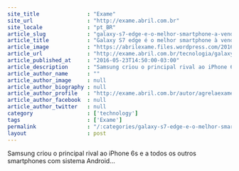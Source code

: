 ```yaml
---
site_title               : "Exame"
site_url                 : "http://exame.abril.com.br"
site_locale              : "pt_BR"
article_slug             : "galaxy-s7-edge-e-o-melhor-smartphone-a-venda-hoje"
article_title            : "Galaxy S7 edge é o melhor smartphone à venda hoje"
article_image            : "https://abrilexame.files.wordpress.com/2016/09/size_960_16_9_smartphone-galaxy-s7-edge.jpg?quality=70&strip=all&w=960"
article_url              : "http://exame.abril.com.br/tecnologia/galaxy-s7-edge-e-o-melhor-smartphone-a-venda-hoje/"
article_published_at     : "2016-05-23T14:50:00-03:00"
article_description      : "Samsung criou o principal rival ao iPhone 6s e a todos os outros smartphones com sistema Android..."
article_author_name      : ""
article_author_image     : null
article_author_biography : null
article_author_profile   : "http://exame.abril.com.br/autor/agrelaexame/"
article_author_facebook  : null
article_author_twitter   : null
category                 : ['technology']
tags                     : ['Exame']
permalink                : "/:categories/galaxy-s7-edge-e-o-melhor-smartphone-a-venda-hoje/"
layout                   : post
---
```


Samsung criou o principal rival ao iPhone 6s e a todos os outros smartphones com sistema Android...

